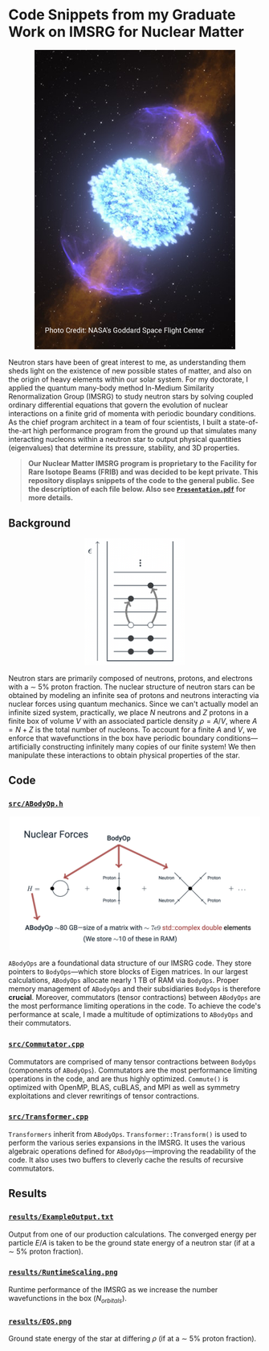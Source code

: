 # Code Snippets from my Graduate Work on IMSRG for Nuclear Matter
<div style="text-align: center;"><img src="./src/Images/NSMerger.png" alt="Neutron star merger" class="center" width="400"/></div>

Neutron stars have been of great interest to me, as understanding them sheds light on the existence of new possible 
states of matter, and also on the origin of heavy elements within our solar system. For my doctorate, I applied the quantum 
many-body method In-Medium Similarity Renormalization Group (IMSRG) to study neutron stars by solving coupled 
ordinary differential equations that govern the evolution of nuclear interactions on a finite grid of momenta with periodic boundary conditions. 
As the chief program architect in a team of four scientists, I built a state-of-the-art high performance program from the 
ground up that simulates many interacting nucleons within a neutron star to output physical quantities (eigenvalues) 
that determine its pressure, stability, and 3D properties.

> **Our Nuclear Matter IMSRG program is proprietary to the Facility for Rare Isotope Beams (FRIB) and was decided to be kept private.
> This repository displays snippets of the code to the general public. See the description of each file below. 
> Also see [`Presentation.pdf`](https://github.com/YaniUdiani/IMSRG_Snippets/blob/main/Presentation.pdf) for more details.**
## Background
<div style="text-align: center;"><img src="./src/Images/Particles.png" alt="Particles changing energy levels in the box" class="center" width="200"/></div>

Neutron stars are primarily composed of neutrons, protons, and electrons with a ∼ 5% proton fraction.
The nuclear structure of neutron stars can be obtained by modeling an infinite sea of protons and neutrons interacting via nuclear forces using quantum mechanics.
Since we can't actually model an infinite sized system, practically, we place $N$ neutrons and $Z$ protons in a finite 
box of volume $V$ with an associated particle density $\rho=A/V$, where $A=N+Z$ is the total number of nucleons. 
To account for a finite $A$ and $V$, we enforce that wavefunctions in the box have periodic boundary conditions&mdash;artificially 
constructing infinitely many copies of our finite system! We then manipulate these interactions to obtain physical properties of the star. 
## Code
### [`src/ABodyOp.h`](https://github.com/YaniUdiani/IMSRG_Snippets/blob/main/src/ABodyOp.h)
<div style="text-align: center;"><img src="./src/Images/Hamiltonian.png" alt="Hierarchy of tensors in our code base" class="center" width="500"/></div>

`ABodyOps` are a foundational data structure of our IMSRG code. They store pointers to `BodyOps`&mdash;which store blocks of Eigen matrices.
In our largest calculations, `ABodyOps` allocate nearly 1 TB of RAM via `BodyOps`. 
Proper memory management of `ABodyOps` and their subsidiaries `BodyOps` is therefore **crucial**. 
Moreover, commutators (tensor contractions) between `ABodyOps` are the most performance limiting operations in the code. 
To achieve the code's performance at scale, I made a multitude of optimizations to `ABodyOps` and their commutators.
### [`src/Commutator.cpp`](https://github.com/YaniUdiani/IMSRG_Snippets/blob/main/src/Commutator.cpp)
Commutators are comprised of many tensor contractions between `BodyOps` (components of `ABodyOps`). 
Commutators are the most performance limiting operations in the code, and are thus highly optimized. 
`Commute()` is optimized with OpenMP, BLAS, cuBLAS, and MPI as well as symmetry exploitations and clever rewritings of tensor contractions.
### [`src/Transformer.cpp`](https://github.com/YaniUdiani/IMSRG_Snippets/blob/main/src/Transformer.cpp)
`Transformers` inherit from `ABodyOps`. `Transformer::Transform()` is used to perform the various series 
expansions in the IMSRG. 
It uses the various algebraic operations defined for `ABodyOps`&mdash;improving the readability of the code. 
It also uses two buffers to cleverly cache the results of recursive commutators.
## Results
### [`results/ExampleOutput.txt`](https://github.com/YaniUdiani/IMSRG_Snippets/blob/main/results/ExampleOutput.txt)
Output from one of our production calculations. The converged energy per particle $E/A$ is taken to be the
ground state energy of a neutron star (if at a ∼ 5% proton fraction).
### [`results/RuntimeScaling.png`](https://github.com/YaniUdiani/IMSRG_Snippets/blob/main/results/RuntimeScaling.png)
Runtime performance of the IMSRG as we increase the number wavefunctions in the box ($N_{orbitals}$). 
### [`results/EOS.png`](https://github.com/YaniUdiani/IMSRG_Snippets/blob/main/results/EOS.png)
Ground state energy of the star at differing $\rho$ (if at a ∼ 5% proton fraction). 
